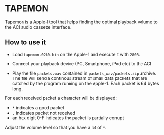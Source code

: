 # TAPEMON

Tapemon is a Apple-I tool that helps finding the optimal playback volume to
the ACI audio cassette interface.

## How to use it

- Load `tapemon.0280.bin` on the Apple-1 and execute it with `280R`.

- Connect your playback device (PC, Smartphone, iPod etc) to the ACI

- Play the file `packets.wav` contained in `packets_wav/packets.zip` archive. The file
will send a continous stream of small data packets that are catched by the program
running on the Apple-1. Each packet is 64 bytes long.

For each received packet a character will be displayed:

- `*` indicates a good packet
- `.` indicates packet not received
- an hex digit 0-F indicates the packet is partially corrupt

Adjust the volume level so that you have a lot of `*`.








